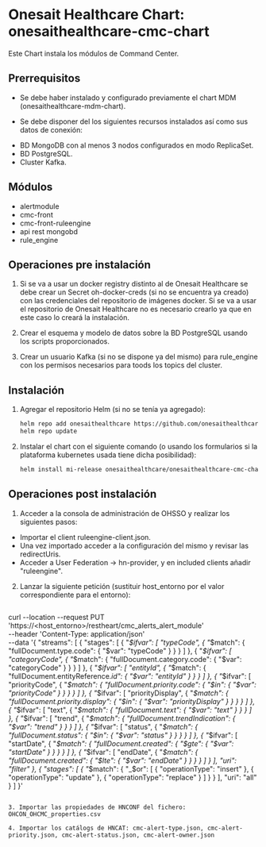 # Onesait Healthcare Chart: onesaithealthcare-cmc-chart

Este Chart instala los módulos de Command Center.

## Prerrequisitos

- Se debe haber instalado y configurado previamente el chart MDM (onesaithealthcare-mdm-chart).  

- Se debe disponer del los siguientes recursos instalados así como sus datos de conexión:
* BD MongoDB con al menos 3 nodos configurados en modo ReplicaSet.
* BD PostgreSQL.
* Cluster Kafka.
  
## Módulos

- alertmodule
- cmc-front
- cmc-front-ruleengine
- api rest mongobd
- rule_engine

## Operaciones pre instalación

1. Si se va a usar un docker registry distinto al de Onesait Healthcare se debe crear un Secret oh-docker-creds (si no se encuentra ya creado) con las credenciales del repositorio de imágenes docker.  Si se va a usar el repositorio de Onesait Healthcare no es necesario crearlo ya que en este caso lo creará la instalación.

2. Crear el esquema y modelo de datos sobre la BD PostgreSQL usando los scripts proporcionados.

3. Crear un usuario Kafka (si no se dispone ya del mismo) para rule_engine con los permisos necesarios para toods los topics del cluster.


## Instalación

1. Agregar el repositorio Helm (si no se tenía ya agregado):
   ```sh
   helm repo add onesaithealthcare https://github.com/onesaithealthcare/onesaithealthcare-charts
   helm repo update
   ```

2. Instalar el chart con el siguiente comando (o usando los formularios si la plataforma kubernetes usada tiene dicha posibilidad):
   ```sh
   helm install mi-release onesaithealthcare/onesaithealthcare-cmc-chart --namespace oh-modules
   ```

## Operaciones post instalación

1. Acceder a la consola de administración de OHSSO y realizar los siguientes pasos:
- Importar el client ruleengine-client.json.
- Una vez importado acceder a la configuración del mismo y revisar las redirectUris.
- Acceder a User Federation -> hn-provider, y en included clients añadir "ruleengine".

2. Lanzar la siguiente petición (sustituir host_entorno por el valor correspondiente para el entorno):
   ```sh
curl --location --request PUT 'https://<host_entorno>/restheart/cmc_alerts_alert_module' \
--header 'Content-Type: application/json' \
--data '{
      "streams": [
        {
          "stages": [
            { "_$ifvar": [ "typeCode", { "_$match": { "fullDocument.type.code": { "$var": "typeCode" } } } ] },
            { "_$ifvar": [ "categoryCode", { "_$match": { "fullDocument.category.code": { "$var": "categoryCode" } } } ] },
            { "_$ifvar": [ "entityId", { "_$match": { "fullDocument.entityReference._id": { "$var": "entityId" } } } ] },
            {
              "_$ifvar": [
                "priorityCode",
                { "_$match": { "fullDocument.priority.code": { "$in": { "$var": "priorityCode" } } } }
              ]
            },
            {
              "_$ifvar": [
                "priorityDisplay",
                { "_$match": { "fullDocument.priority.display": { "$in": { "$var": "priorityDisplay" } } } }
              ]
            },
            { "_$ifvar": [ "text", { "_$match": { "fullDocument.text": { "$var": "text" } } } ] },
            { "_$ifvar": [ "trend", { "_$match": { "fullDocument.trendIndication": { "$var": "trend" } } } ] },
            {
              "_$ifvar": [
                "status",
                { "_$match": { "fullDocument.status": { "$in": { "$var": "status" } } } }
              ]
            },
            {
              "_$ifvar": [
                "startDate",
                { "_$match": { "fullDocument.created": { "$gte": { "$var": "startDate" } } } }
              ]
            },
            {
              "_$ifvar": [
                "endDate",
                { "_$match": { "fullDocument.created": { "$lte": { "$var": "endDate" } } } }
              ]
            }
          ],
          "uri": "filter"
        },
        {
          "stages": [
            {
              "_$match": {
                "_$or": [
                  { "operationType": "insert" },
                  { "operationType": "update" },
                  { "operationType": "replace" }
                ]
              }
            }
          ],
          "uri": "all"
        }
      ]
    }'
   ```

3. Importar las propiedades de HNCONF del fichero: OHCON_OHCMC_properties.csv

4. Importar los catálogs de HNCAT: cmc-alert-type.json, cmc-alert-priority.json, cmc-alert-status.json, cmc-alert-owner.json








